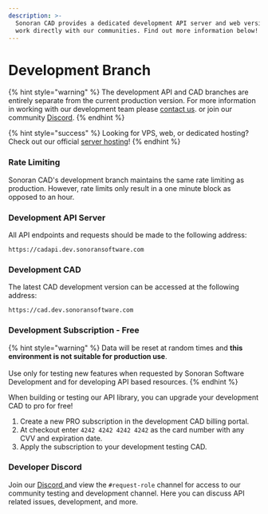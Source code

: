 ```yaml
---
description: >-
  Sonoran CAD provides a dedicated development API server and web version to
  work directly with our communities. Find out more information below!
---
```


# Development Branch

{% hint style="warning" %}
The development API and CAD branches are entirely separate from the current production version. For more information in working with our development team please [contact us](https://support.sonoransoftware.com). or join our community [Discord](http://discord.sonorancad.com/).
{% endhint %}

{% hint style="success" %}
Looking for VPS, web, or dedicated hosting? Check out our official [server hosting](../../other-products/server-hosting.md)!
{% endhint %}

### Rate Limiting

Sonoran CAD's development branch maintains the same rate limiting as production. However, rate limits only result in a one minute block as opposed to an hour.

### Development API Server

All API endpoints and requests should be made to the following address:

```
https://cadapi.dev.sonoransoftware.com
```

### Development CAD

The latest CAD development version can be accessed at the following address:

```
https://cad.dev.sonoransoftware.com
```

### Development Subscription - Free

{% hint style="warning" %}
Data will be reset at random times and **this environment is not suitable for production use**.\
\
Use only for testing new features when requested by Sonoran Software Development and for developing API based resources.
{% endhint %}

When building or testing our API library, you can upgrade your development CAD to pro for free!

1. Create a new PRO subscription in the development CAD billing portal.
2. At checkout enter `4242 4242 4242 4242` as the card number with any CVV and expiration date.
3. Apply the subscription to your development testing CAD.

### Developer Discord

Join our [Discord ](http://discord.sonorancad.com/)and view the `#request-role` channel for access to our community testing and development channel. Here you can discuss API related issues, development, and more.

